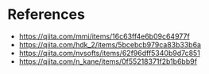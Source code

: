# References

- https://qiita.com/mmi/items/16c63ff4e6b09c64977f
- https://qiita.com/hdk_2/items/5bcebcb979ca83b33b6a
- https://qiita.com/nvsofts/items/62f96dff5340b9d7c851
- https://qiita.com/n_kane/items/0f55218371f2b1b6bb9f
